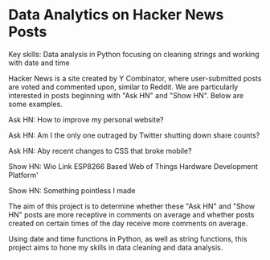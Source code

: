 # Data Analytics on Hacker News Posts
Key skills: Data analysis in Python focusing on cleaning strings and working with date and time

Hacker News is a site created by Y Combinator, where user-submitted posts are voted and commented upon, similar to Reddit.
We are particularly interested in posts beginning with "Ask HN" and "Show HN". Below are some examples.

Ask HN: How to improve my personal website?

Ask HN: Am I the only one outraged by Twitter shutting down share counts?

Ask HN: Aby recent changes to CSS that broke mobile?

Show HN: Wio Link ESP8266 Based Web of Things Hardware Development Platform'

Show HN: Something pointless I made

The aim of this project is to determine whether these "Ask HN" and "Show HN" posts are more receptive in comments on average
and whether posts created on certain times of the day receive more comments on average.

Using date and time functions in Python, as well as string functions, this project aims to hone my skills in data cleaning and data analysis.

